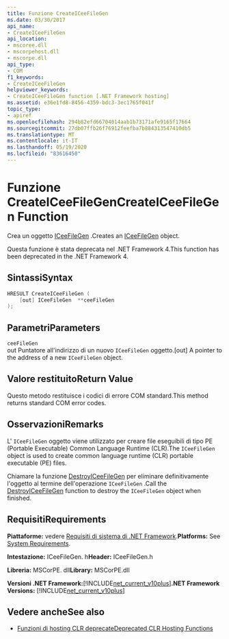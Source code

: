 ```yaml
---
title: Funzione CreateICeeFileGen
ms.date: 03/30/2017
api_name:
- CreateICeeFileGen
api_location:
- mscoree.dll
- mscorpehost.dll
- mscorpe.dll
api_type:
- COM
f1_keywords:
- CreateICeeFileGen
helpviewer_keywords:
- CreateICeeFileGen function [.NET Framework hosting]
ms.assetid: e36e1fd8-8456-4359-bdc3-3ec1765f041f
topic_type:
- apiref
ms.openlocfilehash: 294b82efd66704014aab1b73171afe9165f17664
ms.sourcegitcommit: 27db07ffb26f76912feefba7b884313547410db5
ms.translationtype: MT
ms.contentlocale: it-IT
ms.lasthandoff: 05/19/2020
ms.locfileid: "83616450"
---
```

# <a name="createiceefilegen-function"></a><span data-ttu-id="94156-102">Funzione CreateICeeFileGen</span><span class="sxs-lookup"><span data-stu-id="94156-102">CreateICeeFileGen Function</span></span>
<span data-ttu-id="94156-103">Crea un oggetto [ICeeFileGen](iceefilegen-class.md) .</span><span class="sxs-lookup"><span data-stu-id="94156-103">Creates an [ICeeFileGen](iceefilegen-class.md) object.</span></span>  
  
 <span data-ttu-id="94156-104">Questa funzione è stata deprecata nel .NET Framework 4.</span><span class="sxs-lookup"><span data-stu-id="94156-104">This function has been deprecated in the .NET Framework 4.</span></span>  
  
## <a name="syntax"></a><span data-ttu-id="94156-105">Sintassi</span><span class="sxs-lookup"><span data-stu-id="94156-105">Syntax</span></span>  
  
```cpp  
HRESULT CreateICeeFileGen (  
    [out] ICeeFileGen  **ceeFileGen  
);  
```  
  
## <a name="parameters"></a><span data-ttu-id="94156-106">Parametri</span><span class="sxs-lookup"><span data-stu-id="94156-106">Parameters</span></span>  
 `ceeFileGen`  
 <span data-ttu-id="94156-107">out Puntatore all'indirizzo di un nuovo `ICeeFileGen` oggetto.</span><span class="sxs-lookup"><span data-stu-id="94156-107">[out] A pointer to the address of a new `ICeeFileGen` object.</span></span>  
  
## <a name="return-value"></a><span data-ttu-id="94156-108">Valore restituito</span><span class="sxs-lookup"><span data-stu-id="94156-108">Return Value</span></span>  
 <span data-ttu-id="94156-109">Questo metodo restituisce i codici di errore COM standard.</span><span class="sxs-lookup"><span data-stu-id="94156-109">This method returns standard COM error codes.</span></span>  
  
## <a name="remarks"></a><span data-ttu-id="94156-110">Osservazioni</span><span class="sxs-lookup"><span data-stu-id="94156-110">Remarks</span></span>  
 <span data-ttu-id="94156-111">L' `ICeeFileGen` oggetto viene utilizzato per creare file eseguibili di tipo PE (Portable Executable) Common Language Runtime (CLR).</span><span class="sxs-lookup"><span data-stu-id="94156-111">The `ICeeFileGen` object is used to create common language runtime (CLR) portable executable (PE) files.</span></span>  
  
 <span data-ttu-id="94156-112">Chiamare la funzione [DestroyICeeFileGen](destroyiceefilegen-function.md) per eliminare definitivamente l'oggetto al termine dell'operazione `ICeeFileGen` .</span><span class="sxs-lookup"><span data-stu-id="94156-112">Call the [DestroyICeeFileGen](destroyiceefilegen-function.md) function to destroy the `ICeeFileGen` object when finished.</span></span>  
  
## <a name="requirements"></a><span data-ttu-id="94156-113">Requisiti</span><span class="sxs-lookup"><span data-stu-id="94156-113">Requirements</span></span>  
 <span data-ttu-id="94156-114">**Piattaforme:** vedere [Requisiti di sistema di .NET Framework](../../get-started/system-requirements.md).</span><span class="sxs-lookup"><span data-stu-id="94156-114">**Platforms:** See [System Requirements](../../get-started/system-requirements.md).</span></span>  
  
 <span data-ttu-id="94156-115">**Intestazione:** ICeeFileGen. h</span><span class="sxs-lookup"><span data-stu-id="94156-115">**Header:** ICeeFileGen.h</span></span>  
  
 <span data-ttu-id="94156-116">**Libreria:** MSCorPE. dll</span><span class="sxs-lookup"><span data-stu-id="94156-116">**Library:** MSCorPE.dll</span></span>  
  
 <span data-ttu-id="94156-117">**Versioni .NET Framework:**[!INCLUDE[net_current_v10plus](../../../../includes/net-current-v10plus-md.md)]</span><span class="sxs-lookup"><span data-stu-id="94156-117">**.NET Framework Versions:** [!INCLUDE[net_current_v10plus](../../../../includes/net-current-v10plus-md.md)]</span></span>  
  
## <a name="see-also"></a><span data-ttu-id="94156-118">Vedere anche</span><span class="sxs-lookup"><span data-stu-id="94156-118">See also</span></span>

- [<span data-ttu-id="94156-119">Funzioni di hosting CLR deprecate</span><span class="sxs-lookup"><span data-stu-id="94156-119">Deprecated CLR Hosting Functions</span></span>](deprecated-clr-hosting-functions.md)
